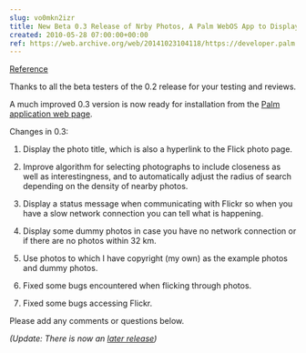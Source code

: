 ```yaml
---  
slug: vo0mkn2izr
title: New Beta 0.3 Release of Nrby Photos, A Palm WebOS App to Display Nearby Photographs
created: 2010-05-28 07:00:00+00:00
ref: https://web.archive.org/web/20141023104118/https://developer.palm.com/webChannel/index.php?packageid=org.eamonn.nrby
---  
```

[Reference](https://web.archive.org/web/20141023104118/https://developer.palm.com/webChannel/index.php?packageid=org.eamonn.nrby)
 
Thanks to all the beta testers of the 0.2 release for your testing and reviews.

A much improved 0.3 version is now ready for installation from the [Palm application web page](https://web.archive.org/web/20141023104118/https://developer.palm.com/webChannel/index.php?packageid=org.eamonn.nrby).

Changes in 0.3:


  1. Display the photo title, which is also a hyperlink to the Flick photo page.


  2. Improve algorithm for selecting photographs to include closeness as well as interestingness, and to automatically adjust the radius of search depending on the density of nearby photos.


  3. Display a status message when communicating with Flickr so when you have a slow network connection you can tell what is happening.


  4. Display some dummy photos in case you have no network connection or if there are no photos within 32 km.


  5. Use photos to which I have copyright (my own) as the example photos and dummy photos.


  6. Fixed some bugs encountered when flicking through photos.


  7. Fixed some bugs accessing Flickr.


Please add any comments or questions below.

_(Update: There is now an [later release](http://www.eamonn.org/blog/?p=873))_

